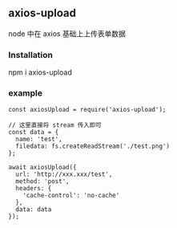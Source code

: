 ## axios-upload
node 中在 axios 基础上上传表单数据

### Installation
npm i axios-upload 

### example
```
const axiosUpload = require('axios-upload');

// 这里直接将 stream 传入即可
const data = {
  name: 'test',
  filedata: fs.createReadStream('./test.png')
};

await axiosUpload({
  url: 'http://xxx.xxx/test',
  method: 'post',
  headers: {
    'cache-control': 'no-cache'
  },
  data: data
});
```
